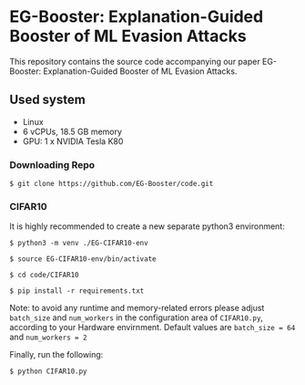 # EG-Booster: Explanation-Guided Booster of ML Evasion Attacks
This repository contains the source code accompanying our paper EG-Booster: Explanation-Guided Booster of ML Evasion Attacks.

## Used system
- Linux
- 6 vCPUs, 18.5 GB memory
- GPU: 1 x NVIDIA Tesla K80


### Downloading Repo
```$ git clone https://github.com/EG-Booster/code.git ```



### CIFAR10
It is highly recommended to create a new separate python3 environment:

```$ python3 -m venv ./EG-CIFAR10-env```

```$ source EG-CIFAR10-env/bin/activate```

```$ cd code/CIFAR10```

```$ pip install -r requirements.txt```

Note: to avoid any runtime and memory-related errors please adjust ```batch_size``` and ```num_workers``` in the configuration area of ```CIFAR10.py```, according to your Hardware envirnment. Default values are ```batch_size = 64``` and ```num_workers = 2```

Finally, run the following:

```$ python CIFAR10.py```
